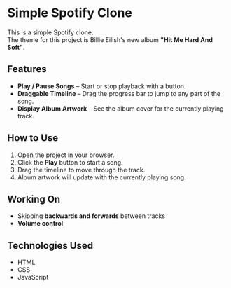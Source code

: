 # Simple Spotify Clone

This is a simple Spotify clone.  
The theme for this project is Billie Eilish's new album **"Hit Me Hard And Soft"**.

## Features
- **Play / Pause Songs** – Start or stop playback with a button.  
- **Draggable Timeline** – Drag the progress bar to jump to any part of the song.  
- **Display Album Artwork** – See the album cover for the currently playing track.  

## How to Use
1. Open the project in your browser.  
2. Click the **Play** button to start a song.  
3. Drag the timeline to move through the track.  
4. Album artwork will update with the currently playing song.

## Working On
- Skipping **backwards and forwards** between tracks  
- **Volume control**  

## Technologies Used
- HTML  
- CSS  
- JavaScript  
